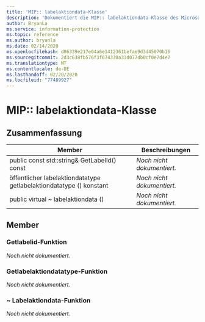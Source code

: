 ```yaml
---
title: 'MIP:: labelaktiondata-Klasse'
description: 'Dokumentiert die MIP:: labelaktiondata-Klasse des Microsoft Information Protection (MIP) SDK.'
author: BryanLa
ms.service: information-protection
ms.topic: reference
ms.author: bryanla
ms.date: 02/14/2020
ms.openlocfilehash: d06339e217e04a6e1412361befae9d3d45070b16
ms.sourcegitcommit: 2d3c638fb576f3f074330a33d077db0cf0e7d4e7
ms.translationtype: MT
ms.contentlocale: de-DE
ms.lasthandoff: 02/20/2020
ms.locfileid: "77489927"
---
```

# <a name="class-miplabelactiondata"></a>MIP:: labelaktiondata-Klasse 
  
## <a name="summary"></a>Zusammenfassung
 Member                        | Beschreibungen                                
--------------------------------|---------------------------------------------
public const std::string& GetLabelId() const  | _Noch nicht dokumentiert._
öffentlicher labelaktiondatatype getlabelaktiondatatype () konstant  | _Noch nicht dokumentiert._
public virtual ~ labelaktiondata ()  | _Noch nicht dokumentiert._
  
## <a name="members"></a>Member
  
### <a name="getlabelid-function"></a>Getlabelid-Funktion
_Noch nicht dokumentiert._

  
### <a name="getlabelactiondatatype-function"></a>Getlabelaktiondatatype-Funktion
_Noch nicht dokumentiert._

  
### <a name="labelactiondata-function"></a>~ Labelaktiondata-Funktion
_Noch nicht dokumentiert._
